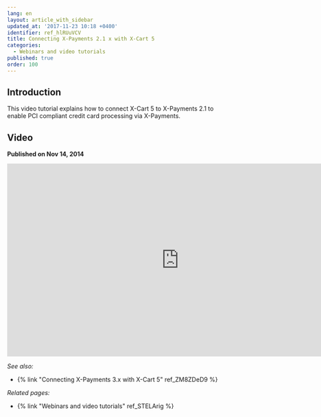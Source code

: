 ```yaml
---
lang: en
layout: article_with_sidebar
updated_at: '2017-11-23 10:18 +0400'
identifier: ref_hlRUuVCV
title: Connecting X-Payments 2.1 x with X-Cart 5
categories:
  - Webinars and video tutorials
published: true
order: 100
---
```



## Introduction

This video tutorial explains how to connect X-Cart 5 to X-Payments 2.1 to enable PCI compliant credit card processing via X-Payments.

## Video
**Published on Nov 14, 2014**
<iframe class="youtube-player" type="text/html" style="width: 800px; height: 450px" src="https://www.youtube.com/embed/6cQ9xzzGxow" frameborder="0"></iframe>

_See also:_

*   {% link "Connecting X-Payments 3.x with X-Cart 5" ref_ZM8ZDeD9 %}

_Related pages:_

*   {% link "Webinars and video tutorials" ref_STELArig %}
